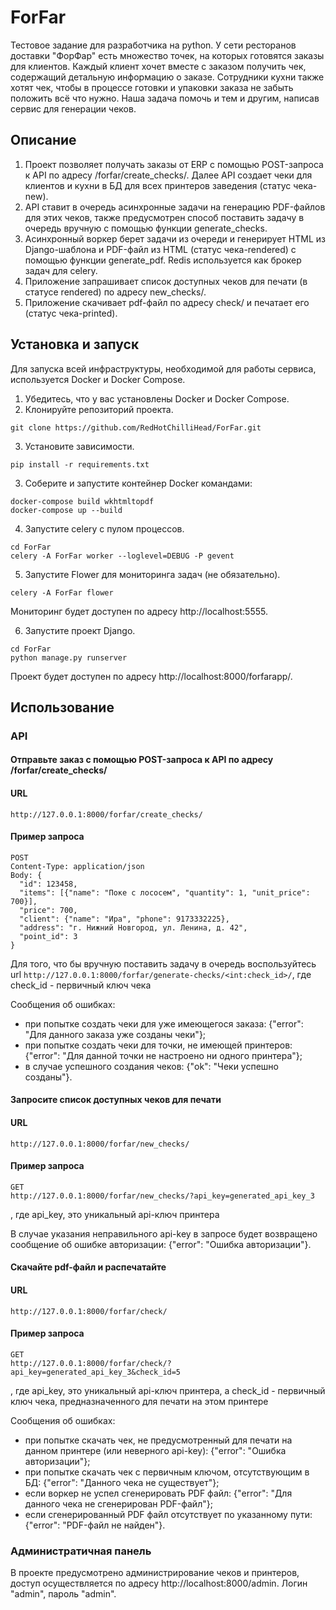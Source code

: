 # ForFar

Тестовое задание для разработчика на python.
У сети ресторанов доставки "ФорФар" есть множество точек, на которых готовятся заказы для клиентов. Каждый клиент хочет вместе с заказом
получить чек, содержащий детальную информацию о заказе. Сотрудники кухни также хотят чек, чтобы в процессе готовки и упаковки заказа не забыть
положить всё что нужно. Наша задача помочь и тем и другим, написав сервис для генерации чеков.

## Описание

1. Проект позволяет получать заказы от ERP с помощью POST-запроса к API по адресу /forfar/create_checks/.
Далее API создает чеки для клиентов и кухни в БД для всех принтеров заведения (статус чека-new).
2. API ставит в очередь асинхронные задачи на генерацию PDF-файлов для этих чеков,
также предусмотрен способ поставить задачу в очередь вручную с помощью функции generate_checks.
3. Асинхронный воркер берет задачи из очереди и генерирует HTML из Django-шаблона и PDF-файл из HTML (статус чека-rendered) с помощью функции generate_pdf.
Redis используется как брокер задач для celery.
4. Приложение запрашивает список доступных чеков для печати (в статусе rendered) по адресу new_checks/.
5. Приложение скачивает pdf-файл по адресу check/ и печатает его (статус чека-printed).

## Установка и запуск

Для запуска всей инфраструктуры, необходимой для работы сервиса, используется Docker и Docker Compose.

1. Убедитесь, что у вас установлены Docker и Docker Compose.
2. Клонируйте репозиторий проекта.

```
git clone https://github.com/RedHotChilliHead/ForFar.git
```
3. Установите зависимости.
```
pip install -r requirements.txt
```
3. Соберите и запустите контейнер Docker командами:
```
docker-compose build wkhtmltopdf
docker-compose up --build
```
4. Запустите celery c пулом процессов.
```
cd ForFar
celery -A ForFar worker --loglevel=DEBUG -P gevent
```
5. Запустите Flower для мониторинга задач (не обязательно).
```
celery -A ForFar flower
```
Мониторинг будет доступен по адресу http://localhost:5555.

6. Запустите проект Django.
```
cd ForFar
python manage.py runserver
```
Проект будет доступен по адресу http://localhost:8000/forfarapp/.

## Использование

### API

#### Отправьте заказ с помощью POST-запроса к API по адресу /forfar/create_checks/

#### URL

```http
http://127.0.0.1:8000/forfar/create_checks/
```
#### Пример запроса

```http
POST
Content-Type: application/json
Body: {
  "id": 123458,
  "items": [{"name": "Поке с лососем", "quantity": 1, "unit_price": 700}],
  "price": 700,
  "client": {"name": "Ира", "phone": 9173332225},
  "address": "г. Нижний Новгород, ул. Ленина, д. 42",
  "point_id": 3
}
```
Для того, что бы вручную поставить задачу в очередь воспользуйтесь url
`http://127.0.0.1:8000/forfar/generate-checks/<int:check_id>/`, где check_id - первичный ключ чека

Сообщения об ошибках:

- при попытке создать чеки для уже имеющегося заказа: {"error": "Для данного заказа уже созданы чеки"};
- при попытке создать чеки для точки, не имеющей принтеров: {"error": "Для данной точки не настроено ни одного принтера"};
- в случае успешного создания чеков: {"ok": "Чеки успешно созданы"}.

#### Запросите список доступных чеков для печати

#### URL

```http
http://127.0.0.1:8000/forfar/new_checks/
```
#### Пример запроса

```http
GET
http://127.0.0.1:8000/forfar/new_checks/?api_key=generated_api_key_3
```
, где api_key, это уникальный api-ключ принтера

В случае указания неправильного api-key в запросе будет возвращено сообщение об ошибке авторизации: {"error": "Ошибка авторизации"}.
#### Скачайте pdf-файл и распечатайте

#### URL

```http
http://127.0.0.1:8000/forfar/check/
```
#### Пример запроса

```http
GET
http://127.0.0.1:8000/forfar/check/?api_key=generated_api_key_3&check_id=5
```
, где api_key, это уникальный api-ключ принтера, а check_id - первичный ключ чека, предназначенного для печати на этом принтере

Сообщения об ошибках:

- при попытке скачать чек, не предусмотренный для печати на данном принтере (или неверного api-key): {"error": "Ошибка авторизации"};
- при попытке скачать чек с первичным ключом, отсутствующим в БД: {"error": "Данного чека не существует"};
- если воркер не успел сгенерировать PDF файл: {"error": "Для данного чека не сгенерирован PDF-файл"};
- если сгенерированный PDF файл отсутствует по указанному пути: {"error": "PDF-файл не найден"}.

### Администратичная панель

В проекте предусмотрено администрирование чеков и принтеров, доступ осуществляется по адресу http://localhost:8000/admin. 
Логин "admin", пароль "admin".
